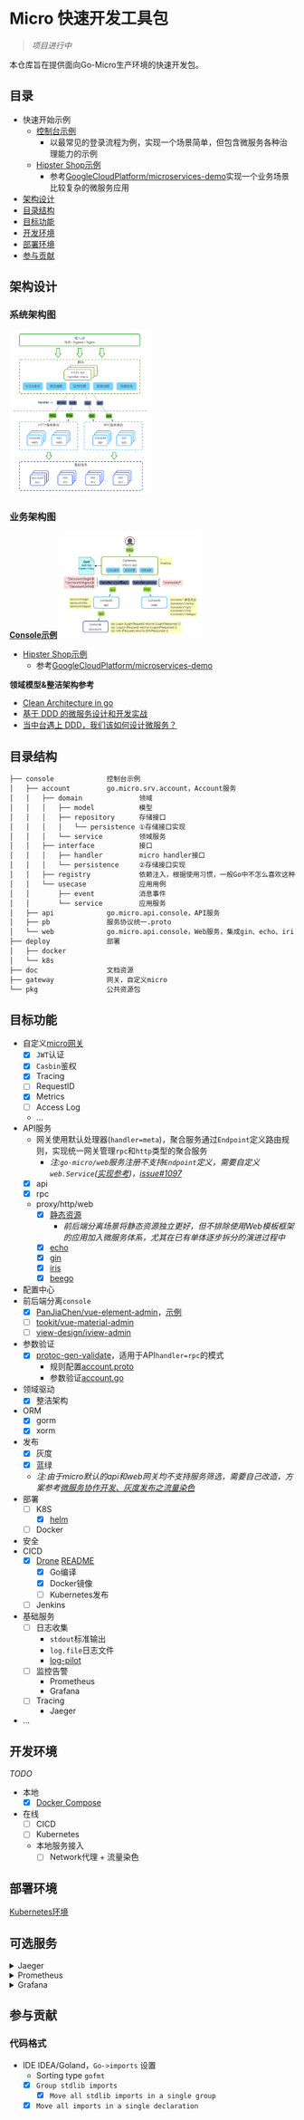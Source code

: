 # Micro 快速开发工具包

> *项目进行中*

本仓库旨在提供面向Go-Micro生产环境的快速开发包。

## 目录

- 快速开始示例
    - [控制台示例](/console#目录)
        - 以最常见的登录流程为例，实现一个场景简单，但包含微服务各种治理能力的示例
    - [Hipster Shop示例](/hipstershop)
        - 参考[GoogleCloudPlatform/microservices-demo](https://github.com/GoogleCloudPlatform/microservices-demo/)实现一个业务场景比较复杂的微服务应用
- [架构设计](#架构设计)
- [目录结构](#目录结构)
- [目标功能](#目标功能)
- [开发环境](#开发环境)
- [部署环境](#部署环境)
- [参与贡献](#参与贡献)

## 架构设计

### 系统架构图
<img src="/doc/img/architecture.png" width="50%">

### 业务架构图

**[Console示例](/console)**
<img src="/doc/img/console-design.png" width="50%">

- [Hipster Shop示例](/hipstershop)
    - 参考[GoogleCloudPlatform/microservices-demo](https://github.com/GoogleCloudPlatform/microservices-demo/)

**领域模型&整洁架构参考**
- [Clean Architecture in go](https://medium.com/@hatajoe/clean-architecture-in-go-4030f11ec1b1)
- [基于 DDD 的微服务设计和开发实战](https://www.infoq.cn/article/s_LFUlU6ZQODd030RbH9)
- [当中台遇上 DDD，我们该如何设计微服务？](https://www.infoq.cn/article/7QgXyp4Jh3-5Pk6LydWw)

## 目录结构

```bash
├── console             控制台示例
│   ├── account         go.micro.srv.account，Account服务
│   │   ├── domain              领域
│   │   │   ├── model           模型
│   │   │   ├── repository      存储接口
│   │   │   │   └── persistence ①存储接口实现   
│   │   │   └── service         领域服务
│   │   ├── interface           接口
│   │   │   ├── handler         micro handler接口
│   │   │   └── persistence     ②存储接口实现
│   │   ├── registry            依赖注入，根据使用习惯，一般Go中不怎么喜欢这种方式
│   │   └── usecase             应用用例
│   │       ├── event           消息事件
│   │       └── service         应用服务
│   ├── api             go.micro.api.console，API服务
│   ├── pb              服务协议统一.proto
│   └── web             go.micro.api.console，Web服务，集成gin、echo、iris等web框架
├── deploy              部署
│   ├── docker
│   └── k8s
├── doc                 文档资源
├── gateway             网关，自定义micro
└── pkg                 公共资源包
```

## 目标功能

- 自定义[micro网关](gateway)
	- [x] `JWT`认证
	- [x] `Casbin`鉴权
	- [x] Tracing
	- [ ] RequestID
	- [x] Metrics
	- [ ] Access Log
	- ...
- API服务
    - 网关使用默认处理器(`handler=meta`)，聚合服务通过`Endpoint`定义路由规则，实现统一网关管理`rpc`和`http`类型的聚合服务
        - *注:`go-micro/web`服务注册不支持`Endpoint`定义，需要自定义`web.Service`([实现参考](https://github.com/hb-go/micro-plugins/tree/master/web))，[issue#1097](https://github.com/micro/go-micro/issues/1097)*
	- [x] api
    - [x] rpc
    - proxy/http/web
        - [x] [静态资源](/console/web/statik)
            - *前后端分离场景将静态资源独立更好，但不排除使用Web模板框架的应用加入微服务体系，尤其在已有单体逐步拆分的演进过程中*
        - [x] [echo](/console/web/echo)
        - [x] [gin](/console/web/gin)
        - [x] [iris](/console/web/iris)
        - [x] [beego](/console/web/beego)
- 配置中心
- 前后端分离`console`
	- [x] [PanJiaChen/vue-element-admin](https://github.com/PanJiaChen/vue-element-admin)，[示例](/console/web/vue)
	- [ ] [tookit/vue-material-admin](https://github.com/tookit/vue-material-admin) 
	- [ ] [view-design/iview-admin](https://github.com/view-design/iview-admin)
- 参数验证
	- [x] [protoc-gen-validate](https://github.com/envoyproxy/protoc-gen-validate)，适用于API`handler=rpc`的模式
	    - 规则配置[account.proto](/console/pb/api/account.proto#L21)
	    - 参数验证[account.go](/console/api/handler/account.go#L26)
- 领域驱动
	- [x] 整洁架构
- ORM
	- [x] gorm
	- [x] xorm
- 发布
	- [x] 灰度
	- [x] 蓝绿
	- *注:由于micro默认的api和web网关均不支持服务筛选，需要自己改造，方案参考[微服务协作开发、灰度发布之流量染色](https://micro.mu/blog/cn/2019/12/09/go-micro-service-chain.html)*
- 部署
	- [ ] K8S
		- [x] [helm](/deploy/k8s/helm)
	- [ ] Docker
- 安全
- CICD
	- [x] [Drone](https://drone.io/) [README](/deploy/docker/drone)
	    - [x] Go编译
	    - [x] Docker镜像
	    - [ ] Kubernetes发布
	- [ ] Jenkins
- 基础服务
	- [ ] 日志收集
		- `stdout`标准输出
		- `log.file`日志文件
		- [log-pilot](https://github.com/AliyunContainerService/log-pilot) 
	- [ ] 监控告警
		- Prometheus
		- Grafana
	- [ ] Tracing
		- Jaeger
- ...

## 开发环境

*TODO*
- 本地
    - [x] [Docker Compose](/console#docker-compose启动)
- 在线
    - [ ] CICD
    - [ ] Kubernetes
    - 本地服务接入
        - [ ] Network代理 + 流量染色

## 部署环境

[Kubernetes环境](/deploy/k8s)

## 可选服务

<details>
  <summary> Jaeger </summary>

> 浏览器访问:http://localhost:16686/
```bash
$ docker run -d --name=jaeger -e COLLECTOR_ZIPKIN_HTTP_PORT=9411 -p5775:5775/udp -p6831:6831/udp -p6832:6832/udp   -p5778:5778 -p16686:16686 -p14268:14268 -p9411:9411 jaegertracing/all-in-one:latest
```

</details>

<details>
  <summary> Prometheus </summary>

> 浏览器访问:http://localhost:9090/

> `prometheus.yml`参考`gateway`插件`[metrics/prometheus.yml](/gateway/plugin/metrics/prometheus.yml)
```bash
$ docker run -d --name prometheus -p 9090:9090 -v ~/tmp/prometheus.yml:/etc/prometheus/prometheus.yml prom/prometheus
```

</details>

<details>
  <summary> Grafana </summary>

> 浏览器访问:http://localhost:3000/

> `Grafana`仪表盘`import`[metrics/grafan.json](/gateway/plugin/metrics/grafan.json)
```bash
$ docker run --name grafana -d -p 3000:3000 grafana/grafana
```

</details>

## 参与贡献

### 代码格式
- IDE IDEA/Goland，`Go->imports` 设置
    - Sorting type `gofmt`
    - [x] `Group stdlib imports`
        - [x] `Move all stdlib imports in a single group`
    - [x] `Move all imports in a single declaration`
